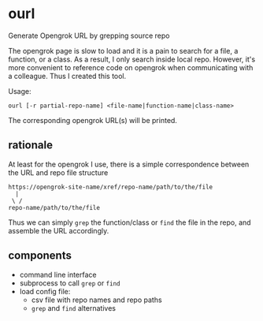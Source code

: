 # ourl

Generate Opengrok URL by grepping source repo

The opengrok page is slow to load and it is a pain to search for a file,
a function, or a class. As a result, I only search inside local repo.
However, it's more convenient to reference code on opengrok when communicating
with a colleague.
Thus I created this tool.

Usage:
```
ourl [-r partial-repo-name] <file-name|function-name|class-name>
```

The corresponding opengrok URL(s) will be printed.


## rationale

At least for the opengrok I use, there is a simple correspondence between the
URL and repo file structure
```
https://opengrok-site-name/xref/repo-name/path/to/the/file
  |
 \ /
repo-name/path/to/the/file
```

Thus we can simply `grep` the function/class or `find` the file in the repo,
and assemble the URL accordingly.

## components

- command line interface
- subprocess to call `grep` or `find`
- load config file:
  - csv file with repo names and repo paths
  - `grep` and `find` alternatives


